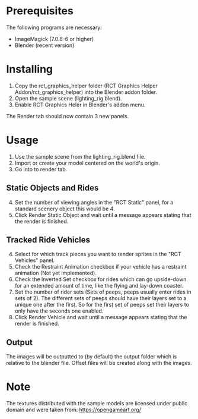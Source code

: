 
# Prerequisites

The following programs are necessary:

- ImageMagick (7.0.8-6 or higher)
- Blender (recent version)

# Installing

1. Copy the rct_graphics_helper folder (RCT Graphics Helper Addon/rct_graphics_helper) into the Blender addon folder.
2. Open the sample scene (lighting_rig.blend).
3. Enable RCT Graphics Heler in Blender's addon menu. 

The Render tab should now contain 3 new panels.

# Usage

1. Use the sample scene from the lighting_rig.blend file.
2. Import or create your model centered on the world's origin.
3. Go into to render tab.

## Static Objects and Rides

4. Set the number of viewing angles in the "RCT Static" panel, for a standard scenery object this would be 4.
5. Click Render Static Object and wait until a message appears stating that the render is finished.

## Tracked Ride Vehicles

4. Select for which track pieces you want to render sprites in the "RCT Vehicles" panel.
5. Check the Restraint Animation checkbox if your vehicle has a restraint animation (Not yet implemented).
6. Check the Inverted Set checkbox for rides which can go upside-down for an extended amount of time, like the flying and lay-down coaster.
7. Set the number of rider sets (Sets of peeps, peeps usually enter rides in sets of 2). The different sets of peeps should have their layers set to a unique one after the first. So for the first set of peeps set their layers to only have the seconds one enabled.
8. Click Render Vehicle and wait until a message appears stating that the render is finished.

## Output

The images will be outputted to (by default) the output folder which is relative to the blender file. Offset files will be created along with the images.

# Note

The textures distributed with the sample models are licensed under public domain and were taken from: https://opengameart.org/
